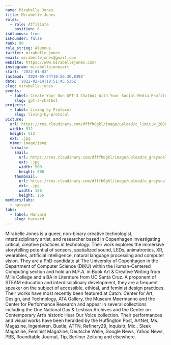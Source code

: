 ```yaml
---
name: Mirabelle Jones
title: Mirabelle Jones
roles:
  - role: Affiliate
    position: 8
isAlumnus: true
isFounder: false
rank: 99
role_string: Alumnus
twitter: mirabelle_jones
email: mirabellejones@gmail.com
website: https://www.mirabellejones.com/
instagram: mirabellejonesart
start: '2022-01-03'
lastmod: '2024-05-24T10:56:36.839Z'
date: '2022-02-14T18:51:45.536Z'
slug: mirabelle-jones
events:
  - label: Create Your Own GPT-3 Chatbot With Your Social Media Profile
    slug: gpt-3-chatbot
projects:
  - label: Living by Protocol
    slug: living-by-protocol
picture:
  url: https://res.cloudinary.com/dfffh0gkl/image/upload/c_limit,w_2000,h_2000/e_grayscale/v1645744024/biopic_Mirabelle_Jones_15efbdb55e.jpg
  width: 512
  height: 512
  ext: .jpg
  mime: image/jpeg
  formats:
    small:
      url: https://res.cloudinary.com/dfffh0gkl/image/upload/e_grayscale/v1645744024/small_biopic_Mirabelle_Jones_15efbdb55e.jpg
      ext: .jpg
      width: 500
      height: 500
    thumbnail:
      url: https://res.cloudinary.com/dfffh0gkl/image/upload/e_grayscale/v1645744024/thumbnail_biopic_Mirabelle_Jones_15efbdb55e.jpg
      ext: .jpg
      width: 156
      height: 156
members/labs:
  - harvard
labs:
  - label: Harvard
    slug: harvard
---
```

Mirabelle Jones is a queer, non-binary creative technologist, interdisciplinary artist, and researcher based in Copenhagen investigating critical, creative practices in technology. Their work explores the immersive storytelling potential of sensors, spatialized sound, LEDs, animatronics, XR, wearables, artificial intelligence, natural language processing and computer vision. They are a PhD candidate at The University of Copenhagen in the Department of Computer Science (DIKU) within the Human-Centered Computing section and hold an M.F.A. in Book Art & Creative Writing from Mills College and a BA in Literature from UC Santa Cruz. A proponent of STEAM education and interdisciplinary development, they are a frequent speaker on the subject of accessible, ethical, and feminist design practices. Their works have most recently been featured at Catch: Center for Art, Design, and Technology, ATA Gallery, the Museum Meermanno and the Center for Performance Research and appear in several collections including the One National Gay & Lesbian Archives and the Center on Contemporary Art’s historic Hear Our Voice collection. Their performances and visual works have been heralded by the Huffington Post, ArtNet, Ms. Magazine, Ingeniøren, Bustle, ATTN, Refinery29, Inquisitr, Mic., Sleek Magazine, Feminist Magazine, Deutsche Welle, Google News, Yahoo News, PBS, Roundtable Journal, Tip, Berliner Zeitung and elsewhere.